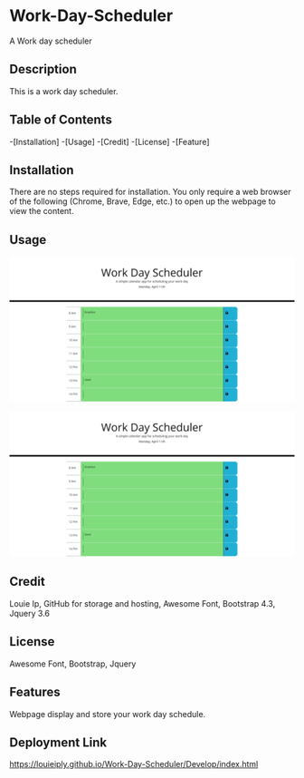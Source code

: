 # Work-Day-Scheduler
A Work day scheduler

## Description

This is a work day scheduler.



## Table of Contents

-[Installation]
-[Usage]
-[Credit]
-[License]
-[Feature]

## Installation

There are no steps required for installation. You only require a web browser of the following (Chrome, Brave, Edge, etc.) to open up the webpage to view the content.

## Usage
![screenshot 1](screenshots/screenshot1.png)

![screenshot 2](screenshots/screenshot1.png)


## Credit

Louie Ip, GitHub for storage and hosting, Awesome Font, Bootstrap 4.3, Jquery 3.6

## License
 
Awesome Font, Bootstrap, Jquery

## Features

Webpage display and store your work day schedule.

## Deployment Link

https://louieiply.github.io/Work-Day-Scheduler/Develop/index.html

